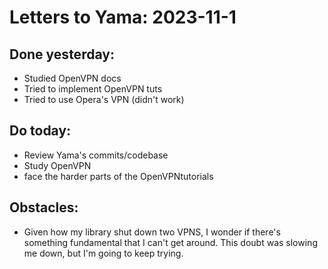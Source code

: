 # Letters to Yama: 2023-11-1

## Done yesterday:
- Studied OpenVPN docs 
- Tried to implement OpenVPN tuts
- Tried to use Opera's VPN (didn't work)

## Do today:
- Review Yama's commits/codebase
- Study OpenVPN
- face the harder parts of the OpenVPNtutorials

## Obstacles:
- Given how my library shut down two VPNS, I wonder if there's something fundamental that I can't get around. This doubt was slowing me down, but I'm going to keep trying. 
